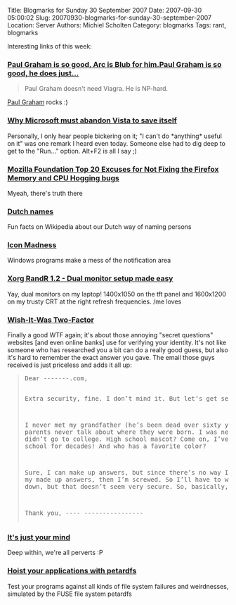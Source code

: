 Title: Blogmarks for Sunday 30 September 2007
Date: 2007-09-30 05:00:02
Slug: 20070930-blogmarks-for-sunday-30-september-2007
Location: Server
Authors: Michiel Scholten
Category: blogmarks
Tags: rant, blogmarks

<p>Interesting links of this week:</p>
<h3><a href="http://news.ycombinator.com/item?id=60357">Paul Graham is so good, Arc is Blub for him.Paul Graham is so good, he does just...</a></h3>
<blockquote><p>Paul Graham doesn't need Viagra. He is NP-hard.</p></blockquote>

<p><a href="http://en.wikipedia.org/wiki/Paul_Graham">Paul Graham</a> rocks :)</p>
<h3><a href="http://www.news.com/8301-10784_3-9785337-7.html?part=rss">Why Microsoft must abandon Vista to save itself</a></h3>
<p>Personally, I only hear people bickering on it; "I can't do *anything* useful on it" was one remark I heard even today. Someone else had to dig deep to get to the "Run..." option. Alt+F2 is all I say ;)</p>
<h3><a href="http://slashdot.org/comments.pl?sid=306595&amp;threshold=1&amp;commentsort=0&amp;mode=thread&amp;cid=20733343">Mozilla Foundation Top 20 Excuses for Not Fixing the Firefox Memory and CPU Hogging bugs</a></h3>
<p>Myeah, there's truth there</p>
<h3><a href="http://en.wikipedia.org/wiki/Dutch_name">Dutch names</a></h3>
<p>Fun facts on Wikipedia about our Dutch way of naming persons</p>
<h3><a href="http://www.burtonini.com/blog/computers/windows-2007-09-24-20-40">Icon Madness</a></h3>
<p>Windows programs make a mess of the notification area</p>
<h3><a href="http://www.thinkwiki.org/wiki/Xorg_RandR_1.2">Xorg RandR 1.2 - Dual monitor setup made easy</a></h3>
<p>Yay, dual monitors on my laptop! 1400x1050 on the tft panel and 1600x1200 on my trusty CRT at the right refresh frequencies. /me loves</p>
<h3><a href="http://worsethanfailure.com/Articles/WishItWas-TwoFactor-.aspx">Wish-It-Was Two-Factor</a></h3>
<p>Finally a good WTF again; it's about those annoying "secret questions" websites [and even online banks] use for verifying your identity. It's not like someone who has researched you a bit can do a really good guess, but also it's hard to remember the exact answer you gave. The email those guys received is just priceless and adds it all up:</p>

<blockquote><pre>Dear -------.com,

Extra security, fine. I don&rsquo;t mind it. But let&rsquo;s get serious.

I never met my grandfather (he&rsquo;s been dead over sixty years). My parents 
never talk about where they were born. I was never married. I didn&rsquo;t go to 
college. High school mascot? Come on, I&rsquo;ve been out of high school for decades! 
And who has a favorite color?

Sure, I can make up answers, but since there&rsquo;s no way I'll remember my made up 
answers, then I&rsquo;m screwed. So I&rsquo;ll have to write them all down, but that doesn&rsquo;t
seem very secure. So, basically, I&rsquo;m screwed.

Thank you,
---- ----------------</pre></blockquote>
<h3><a href="http://haha.nu/creative/its-just-your-mind/">It's just your mind</a></h3>
<p>Deep within, we're all perverts :P</p>
<h3><a href="http://www.linux.com/feature/119199">Hoist your applications with petardfs</a></h3>
<p>Test your programs against all kinds of file system failures and weirdnesses, simulated by the FUSE file system petardfs</p>
